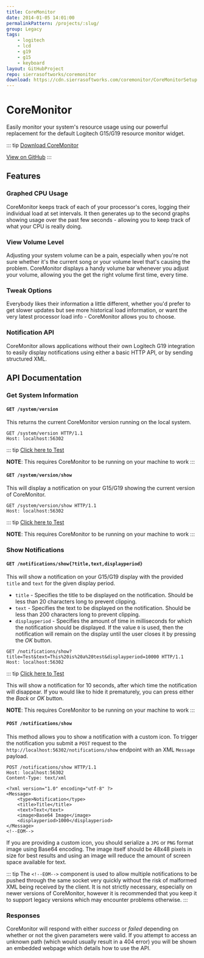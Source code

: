 ```yaml
---
title: CoreMonitor
date: 2014-01-05 14:01:00
permalinkPattern: /projects/:slug/
group: Legacy
tags:
    - logitech
    - lcd
    - g19
    - g15
    - keyboard
layout: GitHubProject
repo: sierrasoftworks/coremonitor
download: https://cdn.sierrasoftworks.com/coremonitor/CoreMonitorSetup.exe
---
```


# CoreMonitor
Easily monitor your system's resource usage using our powerful replacement for the default Logitech G15/G19 resource monitor widget.

<!-- more -->

::: tip
[Download CoreMonitor](https://cdn.sierrasoftworks.com/coremonitor/CoreMonitorSetup.exe)

[View on GitHub](https://github.com/SierraSoftworks/coremonitor)
:::

## Features

### Graphed CPU Usage

CoreMonitor keeps track of each of your processor's cores, logging
their individual load at set intervals. It then generates up to the
second graphs showing usage over the past few seconds - allowing you
to keep track of what your CPU is really doing.

### View Volume Level

Adjusting your system volume can be a pain, especially when you're not
sure whether it's the current song or your volume level that's causing
the problem. CoreMonitor displays a handy volume bar whenever you adjust
your volume, allowing you the get the right volume first time, every time.

### Tweak Options

Everybody likes their information a little different, whether you'd prefer to get
slower updates but see more historical load information, or want the very latest
processor load info - CoreMonitor allows you to choose.

### Notification API

CoreMonitor allows applications without their own Logitech G19 integration
to easily display notifications using either a basic HTTP API, or by sending
structured XML.

## API Documentation

### Get System Information

#### `GET /system/version`
This returns the current CoreMonitor version running on the local system.

```http
GET /system/version HTTP/1.1
Host: localhost:56302
```

::: tip
[Click here to Test](http://localhost:56302/system/version)

**NOTE**: This requires CoreMonitor to be running on your machine to work
:::

#### `GET /system/version/show`
This will display a notification on your G15/G19 showing the current version of CoreMonitor.

```http
GET /system/version/show HTTP/1.1
Host: localhost:56302
```

::: tip
[Click here to Test](http://localhost:56302/system/version/show)

**NOTE**: This requires CoreMonitor to be running on your machine to work
:::

### Show Notifications

#### `GET /notifications/show{?title,text,displayperiod}`
This will show a notification on your G15/G19 display with the provided `title` and `text` for the given display period.

 - `title` - Specifies the title to be displayed on the notification. Should be less than 20 characters long to prevent clipping.
 - `text` - Specifies the text to be displayed on the notification. Should be less than 200 characters long to prevent clipping.
 - `displayperiod` - Specifies the amount of time in milliseconds for which the notification should be displayed.
   If the value `0` is used, then the notification will remain on the display until the user closes it by pressing the *OK* button.

```http
GET /notifications/show?title=Test&text=This%20is%20a%20test&displayperiod=10000 HTTP/1.1
Host: localhost:56302
```

::: tip
[Click here to Test](http://localhost:56302/notifications/show?title=Test&text=This%20is%20a%20test&displayperiod=10000)

This will show a notification for 10 seconds, after which time the notification will disappear.
If you would like to hide it prematurely, you can press either the *Back* or *OK* button.

**NOTE**: This requires CoreMonitor to be running on your machine to work
:::

#### `POST /notifications/show`
This method allows you to show a notification with a custom icon. To trigger the notification you submit a `POST`
request to the `http://localhost:56302/notifications/show` endpoint with an XML `Message` payload.

```http
POST /notifications/show HTTP/1.1
Host: localhost:56302
Content-Type: text/xml

<?xml version="1.0" encoding="utf-8" ?>
<Message>
    <type>Notification</type>
    <title>Title</title>
    <text>Text</text>
    <image>Base64 Image</image>
    <displayperiod>1000</displayperiod>
</Message>
<!--EOM-->
```

If you are providing a custom icon, you should serialize a `JPG` or `PNG` format image using Base64 encoding. The image
itself should be 48x48 pixels in size for best results and using an image will reduce the amount of screen space available
for text.

::: tip
The `<!--EOM-->` component is used to allow multiple notifications to be pushed through the same socket
very quickly without the risk of malformed XML being received by the client. It is not strictly necessary,
especially on newer versions of CoreMonitor, however it is recommended that you keep it to support legacy versions
which may encounter problems otherwise.
:::

### Responses
CoreMonitor will respond with either *success* or *failed* depending on whether or not the given parameters were valid.
If you attempt to access an unknown path (which would usually result in a 404 error) you will be shown an embedded
webpage which details how to use the API.
